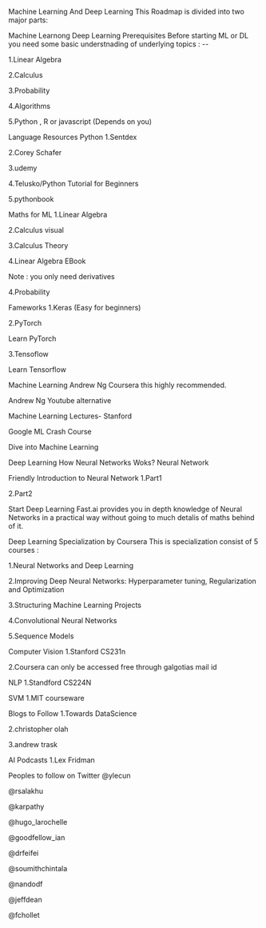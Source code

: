 Machine Learning And Deep Learning
This Roadmap is divided into two major parts:

Machine Learnong
Deep Learning
Prerequisites
Before starting ML or DL you need some basic understnading of underlying topics : --

1.Linear Algebra

2.Calculus

3.Probability

4.Algorithms

5.Python , R or javascript (Depends on you)

Language Resources
Python
1.Sentdex

2.Corey Schafer

3.udemy

4.Telusko/Python Tutorial for Beginners

5.pythonbook

Maths for ML
1.Linear Algebra

2.Calculus visual

3.Calculus Theory

4.Linear Algebra EBook

Note : you only need derivatives

4.Probability

Fameworks
1.Keras (Easy for beginners)

2.PyTorch

Learn PyTorch

3.Tensoflow

Learn Tensorflow

Machine Learning
Andrew Ng Coursera this highly recommended.

Andrew Ng Youtube alternative

Machine Learning Lectures- Stanford

Google ML Crash Course

Dive into Machine Learning

Deep Learning
How Neural Networks Woks?
Neural Network

Friendly Introduction to Neural Network
1.Part1

2.Part2

Start Deep Learning
Fast.ai provides you in depth knowledge of Neural Networks in a practical way without going to much detalis of maths behind of it.

Deep Learning Specialization by Coursera
This is specialization consist of 5 courses :

1.Neural Networks and Deep Learning

2.Improving Deep Neural Networks: Hyperparameter tuning, Regularization and Optimization

3.Structuring Machine Learning Projects

4.Convolutional Neural Networks

5.Sequence Models

Computer Vision
1.Stanford CS231n

2.Coursera can only be accessed free through galgotias mail id

NLP
1.Standford CS224N

SVM
1.MIT courseware

Blogs to Follow
1.Towards DataScience

2.christopher olah

3.andrew trask

AI Podcasts
1.Lex Fridman

Peoples to follow on Twitter
@ylecun

@rsalakhu

@karpathy

@hugo_larochelle

@goodfellow_ian

@drfeifei

@soumithchintala

@nandodf

@jeffdean

@fchollet